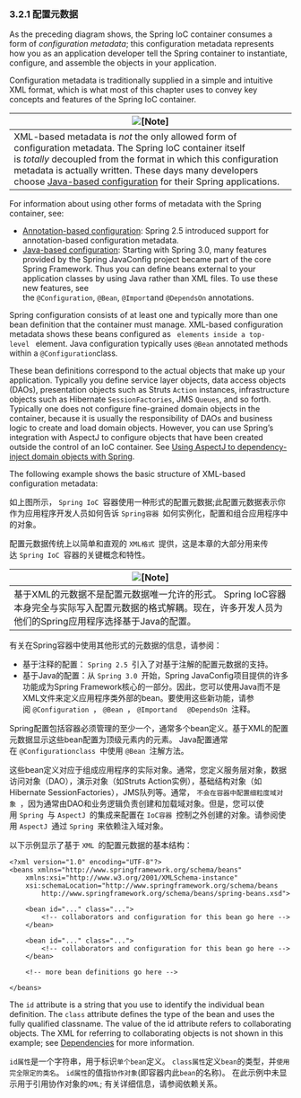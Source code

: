 ### 3.2.1 配置元数据

As the preceding diagram shows, the Spring IoC container consumes a form of *configuration metadata*; this configuration metadata represents how you as an application developer tell the Spring container to instantiate, configure, and assemble the objects in your application.

Configuration metadata is traditionally supplied in a simple and intuitive XML format, which is what most of this chapter uses to convey key concepts and features of the Spring IoC container.

| ![[Note]](http://docs.spring.io/spring/docs/5.0.0.M3/spring-framework-reference/htmlsingle/images/note.png) |
| ---------------------------------------- |
| XML-based metadata is *not* the only allowed form of configuration metadata. The Spring IoC container itself is *totally* decoupled from the format in which this configuration metadata is actually written. These days many developers choose [Java-based configuration](http://docs.spring.io/spring/docs/5.0.0.M4/spring-framework-reference/htmlsingle/#beans-java) for their Spring applications. |

For information about using other forms of metadata with the Spring container, see:

- [Annotation-based configuration](http://docs.spring.io/spring/docs/5.0.0.M4/spring-framework-reference/htmlsingle/#beans-annotation-config): Spring 2.5 introduced support for annotation-based configuration metadata.
- [Java-based configuration](http://docs.spring.io/spring/docs/5.0.0.M4/spring-framework-reference/htmlsingle/#beans-java): Starting with Spring 3.0, many features provided by the Spring JavaConfig project became part of the core Spring Framework. Thus you can define beans external to your application classes by using Java rather than XML files. To use these new features, see the `@Configuration`, `@Bean`, `@Import`and `@DependsOn` annotations.

Spring configuration consists of at least one and typically more than one bean definition that the container must manage. XML-based configuration metadata shows these beans configured as `` elements inside a top-level `` element. Java configuration typically uses `@Bean` annotated methods within a `@Configuration`class.

These bean definitions correspond to the actual objects that make up your application. Typically you define service layer objects, data access objects (DAOs), presentation objects such as Struts `Action` instances, infrastructure objects such as Hibernate `SessionFactories`, JMS `Queues`, and so forth. Typically one does not configure fine-grained domain objects in the container, because it is usually the responsibility of DAOs and business logic to create and load domain objects. However, you can use Spring’s integration with AspectJ to configure objects that have been created outside the control of an IoC container. See [Using AspectJ to dependency-inject domain objects with Spring](http://docs.spring.io/spring/docs/5.0.0.M4/spring-framework-reference/htmlsingle/#aop-atconfigurable).

The following example shows the basic structure of XML-based configuration metadata:

如上图所示， `Spring IoC `容器使用一种形式的配置元数据;此配置元数据表示你作为应用程序开发人员如何告诉 `Spring容器 `如何实例化，配置和组合应用程序中的对象。

配置元数据传统上以简单和直观的 `XML格式 `提供，这是本章的大部分用来传达 `Spring IoC `容器的关键概念和特性。

| ![[Note]](http://docs.spring.io/spring/docs/5.0.0.M4/spring-framework-reference/htmlsingle/images/note.png) |
| ---------------------------------------- |
| 基于XML的元数据不是配置元数据唯一允许的形式。 Spring IoC容器本身完全与实际写入配置元数据的格式解耦。现在，许多开发人员为他们的Spring应用程序选择基于Java的配置。 |

有关在Spring容器中使用其他形式的元数据的信息，请参阅：

- 基于注释的配置： `Spring 2.5 `引入了对基于注解的配置元数据的支持。
- 基于Java的配置：从 `Spring 3.0 `开始，Spring JavaConfig项目提供的许多功能成为Spring Framework核心的一部分。因此，您可以使用Java而不是XML文件来定义应用程序类外部的bean。要使用这些新功能，请参阅 `@Configuration `， `@Bean `， `@Importand  ` `@DependsOn `注释。

Spring配置包括容器必须管理的至少一个，通常多个bean定义。基于XML的配置元数据显示这些bean配置为顶级元素内的元素。 Java配置通常在 `@Configurationclass `中使用 `@Bean `注解方法。

这些bean定义对应于组成应用程序的实际对象。通常，您定义服务层对象，数据访问对象（DAO），演示对象（如Struts Action实例），基础结构对象（如Hibernate SessionFactories），JMS队列等。通常， `不会在容器中配置细粒度域对象 `，因为通常由DAO和业务逻辑负责创建和加载域对象。但是，您可以使用 `Spring `与 `AspectJ `的集成来配置在 `IoC容器 `控制之外创建的对象。请参阅使用 `AspectJ `通过 `Spring `来依赖注入域对象。

以下示例显示了基于 `XML `的配置元数据的基本结构：

```
<?xml version="1.0" encoding="UTF-8"?>
<beans xmlns="http://www.springframework.org/schema/beans"
    xmlns:xsi="http://www.w3.org/2001/XMLSchema-instance"
    xsi:schemaLocation="http://www.springframework.org/schema/beans
        http://www.springframework.org/schema/beans/spring-beans.xsd">

    <bean id="..." class="...">
        <!-- collaborators and configuration for this bean go here -->
    </bean>

    <bean id="..." class="...">
        <!-- collaborators and configuration for this bean go here -->
    </bean>

    <!-- more bean definitions go here -->

</beans>
```

The `id` attribute is a string that you use to identify the individual bean definition. The `class` attribute defines the type of the bean and uses the fully qualified classname. The value of the id attribute refers to collaborating objects. The XML for referring to collaborating objects is not shown in this example; see [Dependencies](http://docs.spring.io/spring/docs/5.0.0.M4/spring-framework-reference/htmlsingle/#beans-dependencies) for more information.

`id属性`是一个字符串，用于标识`单个bean`定义。 `class属性`定义`bean`的类型，并`使用完全限定的类名`。 `id属性`的值指`协作对象`(即容器内此`bean`的名称)。 在此示例中未显示用于引用协作对象的`XML`; 有关详细信息，请参阅依赖关系。